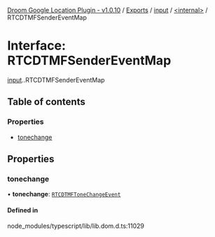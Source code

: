 [Droom Google Location Plugin - v1.0.10](../README.md) / [Exports](../modules.md) / [input](../modules/input.md) / [<internal\>](../modules/input._internal_.md) / RTCDTMFSenderEventMap

# Interface: RTCDTMFSenderEventMap

[input](../modules/input.md).[<internal>](../modules/input._internal_.md).RTCDTMFSenderEventMap

## Table of contents

### Properties

- [tonechange](input._internal_.RTCDTMFSenderEventMap.md#tonechange)

## Properties

### tonechange

• **tonechange**: [`RTCDTMFToneChangeEvent`](../modules/input._internal_.md#rtcdtmftonechangeevent)

#### Defined in

node_modules/typescript/lib/lib.dom.d.ts:11029
